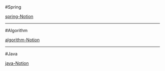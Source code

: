 #Spring

<a href="https://www.notion.so/2f491a1a3d394f54922694f77de84771?v=ed485181172c4cb9818e8de7d49b7c8e">spring-Notion</a>

<hr>

#Algorithm

<a href="https://www.notion.so/01dfb699315c40fea7d35fd70e714793?v=830f7183feb84d07bf1c9d3a148e1a89">algorithm-Notion</a>

<hr>

#Java

<a href="https://www.notion.so/7c5da432f9b544ebb1c1c8350b361f33?v=6db434335f4e4e60bde8b5782ac7b1c8">java-Notion</a>
